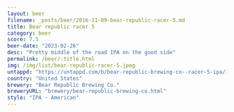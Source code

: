 ```yaml
---
layout: beer
filename: _posts/beer/2016-11-09-bear-republic-racer-5.md
title: Bear republic racer 5
category: beer
score: 7.5
beer-date: "2023-02-26"
desc: "Pretty middle of the road IPA on the good side"
permalink: /beer/:title.html
img: /img/list/bear-republic-racer-5.jpeg
untappd: "https://untappd.com/b/bear-republic-brewing-co--racer-5-ipa/1553"
country: "United States"
brewery: "Bear Republic Brewing Co."
breweryURL: "brewery/bear-republic-brewing-co.html"
style: "IPA - American"
---
```

